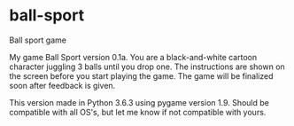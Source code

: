# ball-sport
 Ball sport game 

My game Ball Sport version 0.1a.  You are a black-and-white cartoon character juggling 3 balls until you drop one.  The instructions are shown on the screen before you start playing the game.  The game will be finalized soon after feedback is given.

This version made in Python 3.6.3 using pygame version 1.9.  Should be compatible with all OS's, but let me know if not compatible with yours.
